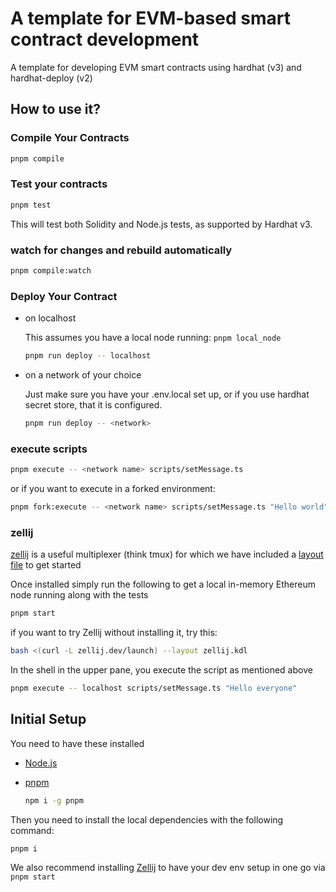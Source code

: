 # A template for EVM-based smart contract development

A template for developing EVM smart contracts using hardhat (v3) and hardhat-deploy (v2)

## How to use it?

### Compile Your Contracts

```bash
pnpm compile
```

### Test your contracts

```bash
pnpm test
```

This will test both Solidity and Node.js tests, as supported by Hardhat v3.

### watch for changes and rebuild automatically

```bash
pnpm compile:watch
```

### Deploy Your Contract

- on localhost

  This assumes you have a local node running: `pnpm local_node`

  ```bash
  pnpm run deploy -- localhost
  ```

- on a network of your choice

  Just make sure you have your .env.local set up, or if you use hardhat secret store, that it is configured.

  ```bash
  pnpm run deploy -- <network>
  ```

### execute scripts

```bash
pnpm execute -- <network name> scripts/setMessage.ts
```

or if you want to execute in a forked environment:

```bash
pnpm fork:execute -- <network name> scripts/setMessage.ts "Hello world"
```

### zellij

[zellij](https://zellij.dev/) is a useful multiplexer (think tmux) for which we have included a [layout file](./zellij.kdl) to get started

Once installed simply run the following to get a local in-memory Ethereum node running along with the tests

```bash
pnpm start
```

if you want to try Zellij without installing it, try this:

```bash
bash <(curl -L zellij.dev/launch) --layout zellij.kdl
```

In the shell in the upper pane, you execute the script as mentioned above

```bash
pnpm execute -- localhost scripts/setMessage.ts "Hello everyone"
```

## Initial Setup

You need to have these installed

- [Node.js](https://nodejs.org/en)

- [pnpm](https://pnpm.io/)

  ```bash
  npm i -g pnpm
  ```

Then you need to install the local dependencies with the following command:

```bash
pnpm i
```

We also recommend installing [Zellij](https://zellij.dev/) to have your dev env setup in one go via `pnpm start`
